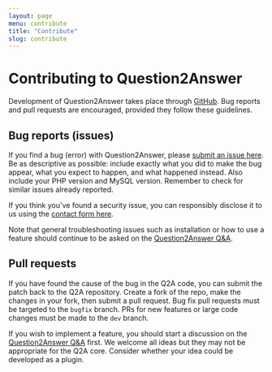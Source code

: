 ```yaml
---
layout: page
menu: contribute
title: "Contribute"
slug: contribute
---
```


# Contributing to Question2Answer

Development of Question2Answer takes place through [GitHub](https://github.com/q2a/question2answer). Bug reports and pull requests are encouraged, provided they follow these guidelines.


## Bug reports (issues)

If you find a bug (error) with Question2Answer, please [submit an issue here][Issues]. Be as descriptive as possible: include exactly what you did to make the bug appear, what you expect to happen, and what happened instead. Also include your PHP version and MySQL version. Remember to check for similar issues already reported.

If you think you've found a security issue, you can responsibly disclose it to us using the [contact form here](https://www.question2answer.org/feedback.php).

Note that general troubleshooting issues such as installation or how to use a feature should continue to be asked on the [Question2Answer Q&A][QA].


## Pull requests

If you have found the cause of the bug in the Q2A code, you can submit the patch back to the Q2A repository. Create a fork of the repo, make the changes in your fork, then submit a pull request. Bug fix pull requests must be targeted to the `bugfix` branch. PRs for new features or large code changes must be made to the `dev` branch.

If you wish to implement a feature, you should start a discussion on the [Question2Answer Q&A][QA] first. We welcome all ideas but they may not be appropriate for the Q2A core. Consider whether your idea could be developed as a plugin.


[QA]: http://www.question2answer.org/qa/
[Issues]: https://github.com/q2a/question2answer/issues

